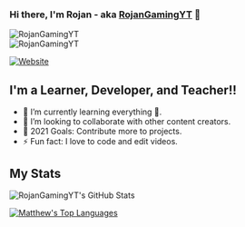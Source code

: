 ### Hi there, I'm Rojan - aka [RojanGamingYT](https://dedsecbot.tk) 👋
<div align="left"><img alt="RojanGamingYT"src="https://discord.c99.nl/widget/theme-2/882871054081597470.png"></div>
<div align="left"><img alt="RojanGamingYT"src="https://komarev.com/ghpvc/?username=RojanGamingYT&style=flat-square&label=PROFILE+VIEWS&color=lightgrey">

[![Website](https://img.shields.io/website?label=dedsecbot.tk&style=for-the-badge&url=https%3A%2F%2Fdedsecbot.tk)](https://dedsecbot.tk)

## I'm a Learner, Developer, and Teacher!!

- 🌱 I’m currently learning everything 🤣.
- 👯 I’m looking to collaborate with other content creators.
- 🥅 2021 Goals: Contribute more to projects.
- ⚡ Fun fact: I love to code and edit videos.

## My Stats

![RojanGamingYT's GitHub Stats](https://github-readme-stats.vercel.app/api/?username=RojanGamingYT&show_icons=true&title_color=39ff14&icon_color=39ff14&text_color=39ff14&bg_color=151515)

[![Matthew's Top Languages](https://github-readme-stats.vercel.app/api/top-langs/?username=RojanGamingYT&show_icons=true&title_color=39ff14&icon_color=79ff97&text_color=fff&bg_color=151515)](https://github.com/anuraghazra/github-readme-stats)
